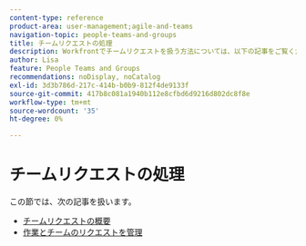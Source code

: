 ```yaml
---
content-type: reference
product-area: user-management;agile-and-teams
navigation-topic: people-teams-and-groups
title: チームリクエストの処理
description: Workfrontでチームリクエストを扱う方法については、以下の記事をご覧ください。
author: Lisa
feature: People Teams and Groups
recommendations: noDisplay, noCatalog
exl-id: 3d3b786d-217c-414b-b0b9-812f4de9133f
source-git-commit: 417b8c081a1940b112e8cfbd6d9216d802dc8f8e
workflow-type: tm+mt
source-wordcount: '35'
ht-degree: 0%

---
```


# チームリクエストの処理

この節では、次の記事を扱います。

* [チームリクエストの概要](../../people-teams-and-groups/work-with-team-requests/team-requests-overview.md)
* [作業とチームのリクエストを管理](../../people-teams-and-groups/work-with-team-requests/manage-work-and-team-requests.md)
